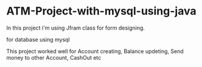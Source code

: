 # ATM-Project-with-mysql-using-java
In this project i'm using Jfram class for form designing.

for database using mysql 

This project worked well for Account creating, Balance updeting, Send money to other Account, CashOut etc
